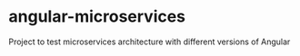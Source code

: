 # angular-microservices
Project to test microservices architecture with different versions of Angular
